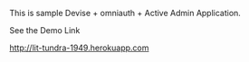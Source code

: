 This is sample Devise + omniauth + Active Admin Application.

See the Demo Link

http://lit-tundra-1949.herokuapp.com